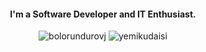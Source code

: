 <h4 align="center">I'm a Software Developer and IT Enthusiast.</h4>

<p align="center" height='130px'>
  <img src="https://github-readme-stats.vercel.app/api?username=yemikudaisi&show_icons=true&hide_title=true&include_all_commits=true&line_height=21&count_private=true&theme=graywhite" alt="bolorundurovj"/> 
  <img src="https://github-readme-stats.vercel.app/api/top-langs/?username=yemikudaisi&layout=compact&show_icons=true&hide_title=true&line_height=21" alt="yemikudaisi"/> 
</p>
